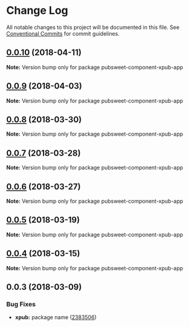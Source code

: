 # Change Log

All notable changes to this project will be documented in this file.
See [Conventional Commits](https://conventionalcommits.org) for commit guidelines.

<a name="0.0.10"></a>
## [0.0.10](https://gitlab.coko.foundation/pubsweet/pubsweet/compare/pubsweet-component-xpub-app@0.0.9...pubsweet-component-xpub-app@0.0.10) (2018-04-11)




**Note:** Version bump only for package pubsweet-component-xpub-app

<a name="0.0.9"></a>
## [0.0.9](https://gitlab.coko.foundation/pubsweet/pubsweet/compare/pubsweet-component-xpub-app@0.0.8...pubsweet-component-xpub-app@0.0.9) (2018-04-03)




**Note:** Version bump only for package pubsweet-component-xpub-app

<a name="0.0.8"></a>
## [0.0.8](https://gitlab.coko.foundation/pubsweet/pubsweet/compare/pubsweet-component-xpub-app@0.0.7...pubsweet-component-xpub-app@0.0.8) (2018-03-30)




**Note:** Version bump only for package pubsweet-component-xpub-app

<a name="0.0.7"></a>
## [0.0.7](https://gitlab.coko.foundation/pubsweet/pubsweet/compare/pubsweet-component-xpub-app@0.0.6...pubsweet-component-xpub-app@0.0.7) (2018-03-28)




**Note:** Version bump only for package pubsweet-component-xpub-app

<a name="0.0.6"></a>
## [0.0.6](https://gitlab.coko.foundation/pubsweet/pubsweet/compare/pubsweet-component-xpub-app@0.0.5...pubsweet-component-xpub-app@0.0.6) (2018-03-27)




**Note:** Version bump only for package pubsweet-component-xpub-app

<a name="0.0.5"></a>
## [0.0.5](https://gitlab.coko.foundation/pubsweet/pubsweet/compare/pubsweet-component-xpub-app@0.0.4...pubsweet-component-xpub-app@0.0.5) (2018-03-19)




**Note:** Version bump only for package pubsweet-component-xpub-app

<a name="0.0.4"></a>
## [0.0.4](https://gitlab.coko.foundation/pubsweet/pubsweet/compare/pubsweet-component-xpub-app@0.0.3...pubsweet-component-xpub-app@0.0.4) (2018-03-15)




**Note:** Version bump only for package pubsweet-component-xpub-app

<a name="0.0.3"></a>

## 0.0.3 (2018-03-09)

### Bug Fixes

* **xpub:** package name ([2383506](https://gitlab.coko.foundation/pubsweet/pubsweet/commit/2383506))
